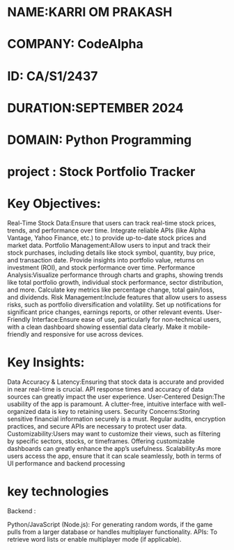 # NAME:KARRI OM PRAKASH 
# COMPANY: CodeAlpha 
# ID: CA/S1/2437
# DURATION:SEPTEMBER 2024 
# DOMAIN: Python Programming
# project :   Stock Portfolio Tracker
# Key Objectives:
Real-Time Stock Data:Ensure that users can track real-time stock prices, trends, and performance over time.
Integrate reliable APIs (like Alpha Vantage, Yahoo Finance, etc.) to provide up-to-date stock prices and market data.
Portfolio Management:Allow users to input and track their stock purchases, including details like stock symbol, quantity, buy price, and transaction date.
Provide insights into portfolio value, returns on investment (ROI), and stock performance over time.
Performance Analysis:Visualize performance through charts and graphs, showing trends like total portfolio growth, individual stock performance, sector distribution, and more.
Calculate key metrics like percentage change, total gain/loss, and dividends.
Risk Management:Include features that allow users to assess risks, such as portfolio diversification and volatility.
Set up notifications for significant price changes, earnings reports, or other relevant events.
User-Friendly Interface:Ensure ease of use, particularly for non-technical users, with a clean dashboard showing essential data clearly.
Make it mobile-friendly and responsive for use across devices.
# Key Insights:
Data Accuracy & Latency:Ensuring that stock data is accurate and provided in near real-time is crucial. API response times and accuracy of data sources can greatly impact the user experience.
User-Centered Design:The usability of the app is paramount. A clutter-free, intuitive interface with well-organized data is key to retaining users.
Security Concerns:Storing sensitive financial information securely is a must. Regular audits, encryption practices, and secure APIs are necessary to protect user data.
Customizability:Users may want to customize their views, such as filtering by specific sectors, stocks, or timeframes. Offering customizable dashboards can greatly enhance the app’s usefulness.
Scalability:As more users access the app, ensure that it can scale seamlessly, both in terms of UI performance and backend processing
# key technologies
Backend :

Python/JavaScript (Node.js): For generating random words, if the game pulls from a larger database or handles multiplayer functionality.
APIs: To retrieve word lists or enable multiplayer mode (if applicable).
